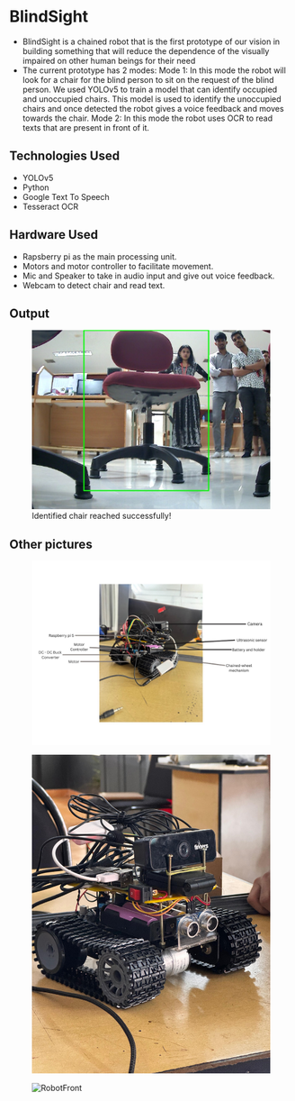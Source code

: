 # BlindSight
- BlindSight is a chained robot that is the first prototype of our vision in building something that will reduce the dependence of the visually impaired on other human beings for their need
- The current prototype has 2 modes:
  Mode 1: In this mode the robot will look for a chair for the blind person to sit on the request of the blind person. We used YOLOv5 to train a model that can identify occupied and unoccupied chairs. This model is used to identify the unoccupied chairs and once detected the robot gives a voice feedback and moves towards the chair.
  Mode 2: In this mode the robot uses OCR to read texts that are present in front of it.

## Technologies Used
- YOLOv5
- Python
- Google Text To Speech
- Tesseract OCR

## Hardware Used
- Rapsberry pi as the main processing unit.
- Motors and motor controller to facilitate movement.
- Mic and Speaker to take in audio input and give out voice feedback.
- Webcam to detect chair and read text.

## Output
<figure>
  <img src="/detected_chair.jpg" alt="Output"/>
  <figcaption>Identified chair reached successfully!</figcaption>
</figure>

## Other pictures
<figure>
  <img src="/robot_marked.jpg" alt="Labelled picture"/>
</figure>
<figure>
  <img src="/Robotback.JPG" alt="RobotBack"/>
</figure>
<figure>
  <img src="/robotfront1.jpg" alt="RobotFront"/>
</figure>

